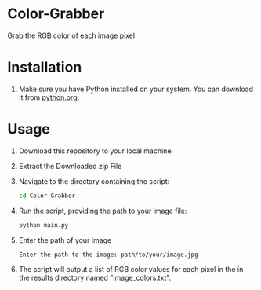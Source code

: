# Color-Grabber
Grab the RGB color of each image pixel


# Installation

1. Make sure you have Python installed on your system. You can download it from [python.org](https://www.python.org/downloads/).

# Usage

1. Download this repository to your local machine:

2. Extract the Downloaded zip File

3. Navigate to the directory containing the script:

   ```bash
   cd Color-Grabber
   ```

3. Run the script, providing the path to your image file:

   ```bash
   python main.py
   ```
4. Enter the path of your Image

   ```bash
   Enter the path to the image: path/to/your/image.jpg
   ```

5. The script will output a list of RGB color values for each pixel in the in the results directory named "image_colors.txt".

